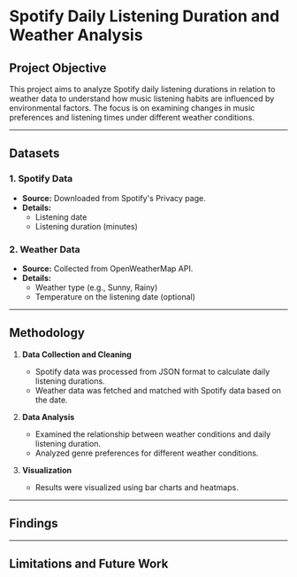 # Spotify Daily Listening Duration and Weather Analysis
## Project Objective
This project aims to analyze Spotify daily listening durations in relation to weather data to understand how music listening habits are influenced by environmental factors. The focus is on examining changes in music preferences and listening times under different weather conditions.

---

## Datasets
### 1. **Spotify Data**
- **Source:** Downloaded from Spotify's Privacy page.
- **Details:**
  - Listening date
  - Listening duration (minutes)

### 2. **Weather Data**
- **Source:** Collected from OpenWeatherMap API.
- **Details:**
  - Weather type (e.g., Sunny, Rainy)
  - Temperature on the listening date (optional)

---

## Methodology
1. **Data Collection and Cleaning**
   - Spotify data was processed from JSON format to calculate daily listening durations.
   - Weather data was fetched and matched with Spotify data based on the date.

2. **Data Analysis**
   - Examined the relationship between weather conditions and daily listening duration.
   - Analyzed genre preferences for different weather conditions.

3. **Visualization**
   - Results were visualized using bar charts and heatmaps.

---

## Findings

---

## Limitations and Future Work
